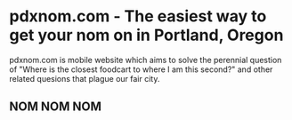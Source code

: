 pdxnom.com - The easiest way to get your nom on in Portland, Oregon
========================

pdxnom.com is mobile website which aims to solve the perennial question of "Where
is the closest foodcart to where I am this second?" and other related quesions
that plague our fair city.

## NOM NOM NOM
